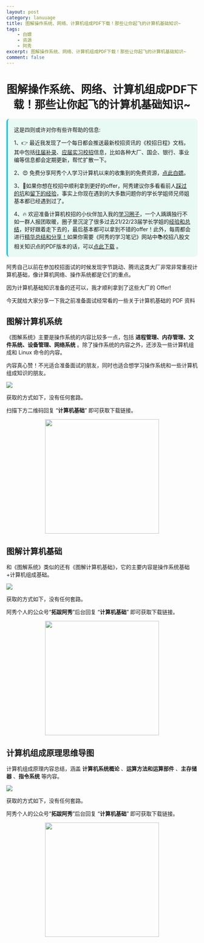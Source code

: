 ```yaml
---
layout: post
category: lanuuage
title: 图解操作系统、网络、计算机组成PDF下载！那些让你起飞的计算机基础知识~
tags:
    - 白嫖
    - 资源
    - 阿秀
excerpt: 图解操作系统、网络、计算机组成PDF下载！那些让你起飞的计算机基础知识~
comment: false
---
```






<h1 align="center">图解操作系统、网络、计算机组成PDF下载！那些让你起飞的计算机基础知识~</h1>

<div style="border-color: #24C6DC;
            background-color: #e9f9f3;         
            margin: 1rem 0;
        padding: .25rem 1rem;
        border-left-width: .3rem;
        border-left-style: solid;
        border-radius: .5rem;
        color: inherit;">
  <p>这是四则或许对你有些许帮助的信息:</p>
  <p>1、👉 最近我发现了一个每日都会推送最新校招资讯的《校招日程》文档，其中包括<a style="text-decoration: underline" href="https://flowus.cn/share/ee50d5eb-3cd5-4f74-880e-95b215dd4ff2" target="_blank">往届补录</a>、<a style="text-decoration: underline" href="https://flowus.cn/share/5f327c98-1e31-46c8-b86b-5ac6105e021f" target="_blank">应届实习校招</a>信息，比如各种大厂、国企、银行、事业编等信息都会定期更新，帮忙扩散一下。</p>  
  <p>2、😍
    免费分享阿秀个人学习计算机以来的收集到的免费资源，<a style="text-decoration: underline" href="/notes/07-resources/01-free/01-introduce.html" target="_blank">点此白嫖</a>。
  </p>
  <p>3、🚀如果你想在校招中顺利拿到更好的offer，阿秀建议你多看看前人<a style="text-decoration: underline" href="https://www.yuque.com/tuobaaxiu/httmmc/npg1k81zeq4wfpyz" target="_blank">踩过的坑</a>和<a style="text-decoration: underline"  target="_blank" href="https://www.yuque.com/tuobaaxiu/httmmc/gge9ppd0mbu2d3dp">留下的经验</a>，事实上你现在遇到的大多数问题你的学长学姐师兄师姐基本都已经遇到过了。
  </p>
  <p>4、🔥 欢迎准备计算机校招的小伙伴加入我的<a  style="text-decoration: underline" href="https://www.yuque.com/tuobaaxiu/httmmc/xg0otqvc17wfx4u9" target="_blank">学习圈子</a>，一个人踽踽独行不如一群人报团取暖，圈子里沉淀了很多过去21/22/23届学长学姐的<a  style="text-decoration: underline" href="https://www.yuque.com/tuobaaxiu/httmmc/gge9ppd0mbu2d3dp" target="_blank">经验和总结</a>，好好跟着走下去的，最后基本都可以拿到不错的offer！此外，每周都会进行<a  style="text-decoration: underline" href="https://www.yuque.com/tuobaaxiu/httmmc/npg1k81zeq4wfpyz" target="_blank">精华总结和分享！</a>如果你需要《阿秀的学习笔记》网站中📚︎校招八股文相关知识点的PDF版本的话，可以<a style="text-decoration: underline" href="https://www.yuque.com/tuobaaxiu/httmmc/qs0yn66apvkzw0ps" target="_blank">点此下载</a> 。</p>   </div>



阿秀自己以前在参加校招面试的时候发现字节跳动、腾讯这类大厂非常非常重视计算机基础，像计算机网络、操作系统都是它们的重点。

因为计算机基础知识准备的还可以，我才顺利拿到了这些大厂的 Offer! 

今天就给大家分享一下我之前准备面试经常看的一些关于计算机基础的 PDF 资料

## 图解计算机系统

《图解系统》主要是操作系统的内容比较多一点，包括 **进程管理、内存管理、文件系统、设备管理、网络系统** 。除了操作系统的内容之外，还涉及一些计算机组成和 Linux 命令的内容。

内容真心赞！不光适合准备面试的朋友，同时也适合想学习操作系统和一些计算机组成知识的朋友。

![](http://oss.interviewguide.cn/img/202211282348670.png)

获取的方式如下，没有任何套路。

扫描下方二维码回复 “**计算机基础**” 即可获取下载链接。

<div align="center"><img src="http://oss.interviewguide.cn/img/202205222330709.png" style="width: 300px; height: 300px;" /></div>



## 图解计算机基础

和《图解系统》类似的还有《图解计算机基础》，它的主要内容是操作系统基础+计算机组成基础。

![](http://oss.interviewguide.cn/img/202211282348466.png)

获取的方式如下，没有任何套路。

阿秀个人的公众号“**拓跋阿秀**”后台回复 “**计算机基础**” 即可获取下载链接。

<div align="center"><img src="http://oss.interviewguide.cn/img/202205222330709.png" style="width: 300px; height: 300px;" /></div>



## 计算机组成原理思维导图

计算机组成原理内容总结，涵盖 **计算机系统概论** 、**运算方法和运算部件** 、**主存储器** 、**指令系统** 等内容。

![](http://oss.interviewguide.cn/img/202211282336640.png)

获取的方式如下，没有任何套路。

阿秀个人的公众号“**拓跋阿秀**”后台回复 “**计算机基础**” 即可获取下载链接。

<div align="center"><img src="http://oss.interviewguide.cn/img/202205222330709.png" style="width: 300px; height: 300px;" /></div>

